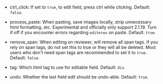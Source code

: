 - ctrl_click: If set to `true`, to edit field, press ctrl while clicking. Default: `false`.

- process_paste: When pasting, save images locally, strip unnecessary html formatting, etc. Experimental and officially only support 2.1.19. Turn if off if you encounter errors regarding `editorwv` on paste.  Default: `true`.

- remove_span: When editing on reviewer, will remove all span tags. If you rely on span tags, do not set this to true or they will all be deleted. Most users who don't need span tags are recommended to set it to `true`. Default: `false`.

- tag: Which html tag to use for editable field. Default: `div`.

- undo: Whether the last field edit should be undo-able. Default: `true`.